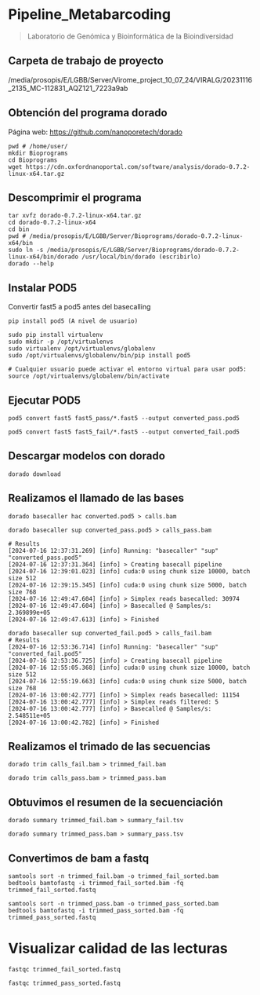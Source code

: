 # Pipeline_Metabarcoding

> Laboratorio de Genómica y Bioinformática de la Bioindiversidad

## Carpeta de trabajo de proyecto

/media/prosopis/E/LGBB/Server/Virome_project_10_07_24/VIRALG/20231116_2135_MC-112831_AQZ121_7223a9ab

## Obtención del programa dorado

Página web: https://github.com/nanoporetech/dorado

```
pwd # /home/user/
mkdir Bioprograms
cd Bioprograms
wget https://cdn.oxfordnanoportal.com/software/analysis/dorado-0.7.2-linux-x64.tar.gz
```

## Descomprimir el programa

```
tar xvfz dorado-0.7.2-linux-x64.tar.gz
cd dorado-0.7.2-linux-x64
cd bin
pwd # /media/prosopis/E/LGBB/Server/Bioprograms/dorado-0.7.2-linux-x64/bin
sudo ln -s /media/prosopis/E/LGBB/Server/Bioprograms/dorado-0.7.2-linux-x64/bin/dorado /usr/local/bin/dorado (escribirlo)
dorado --help
```

## Instalar POD5

Convertir fast5 a pod5 antes del basecalling

```
pip install pod5 (A nivel de usuario)
```

```
sudo pip install virtualenv 
sudo mkdir -p /opt/virtualenvs
sudo virtualenv /opt/virtualenvs/globalenv
sudo /opt/virtualenvs/globalenv/bin/pip install pod5 

# Cualquier usuario puede activar el entorno virtual para usar pod5:
source /opt/virtualenvs/globalenv/bin/activate
```

## Ejecutar POD5

```
pod5 convert fast5 fast5_pass/*.fast5 --output converted_pass.pod5

pod5 convert fast5 fast5_fail/*.fast5 --output converted_fail.pod5
```

## Descargar modelos con dorado

```
dorado download
```

## Realizamos el llamado de las bases

```
dorado basecaller hac converted.pod5 > calls.bam
```

```
dorado basecaller sup converted_pass.pod5 > calls_pass.bam

# Results
[2024-07-16 12:37:31.269] [info] Running: "basecaller" "sup" "converted_pass.pod5"
[2024-07-16 12:37:31.364] [info] > Creating basecall pipeline
[2024-07-16 12:39:01.023] [info] cuda:0 using chunk size 10000, batch size 512
[2024-07-16 12:39:15.345] [info] cuda:0 using chunk size 5000, batch size 768
[2024-07-16 12:49:47.604] [info] > Simplex reads basecalled: 30974
[2024-07-16 12:49:47.604] [info] > Basecalled @ Samples/s: 2.369899e+05
[2024-07-16 12:49:47.613] [info] > Finished
```

```
dorado basecaller sup converted_fail.pod5 > calls_fail.bam
# Results
[2024-07-16 12:53:36.714] [info] Running: "basecaller" "sup" "converted_fail.pod5"
[2024-07-16 12:53:36.725] [info] > Creating basecall pipeline
[2024-07-16 12:55:05.368] [info] cuda:0 using chunk size 10000, batch size 512
[2024-07-16 12:55:19.663] [info] cuda:0 using chunk size 5000, batch size 768
[2024-07-16 13:00:42.777] [info] > Simplex reads basecalled: 11154
[2024-07-16 13:00:42.777] [info] > Simplex reads filtered: 5
[2024-07-16 13:00:42.777] [info] > Basecalled @ Samples/s: 2.548511e+05
[2024-07-16 13:00:42.782] [info] > Finished
```

## Realizamos el trimado de las secuencias

```
dorado trim calls_fail.bam > trimmed_fail.bam

dorado trim calls_pass.bam > trimmed_pass.bam
```

## Obtuvimos el resumen de la secuenciación 

```
dorado summary trimmed_fail.bam > summary_fail.tsv 

dorado summary trimmed_pass.bam > summary_pass.tsv 
```

## Convertimos de bam a fastq

```
samtools sort -n trimmed_fail.bam -o trimmed_fail_sorted.bam
bedtools bamtofastq -i trimmed_fail_sorted.bam -fq trimmed_fail_sorted.fastq
```

```
samtools sort -n trimmed_pass.bam -o trimmed_pass_sorted.bam
bedtools bamtofastq -i trimmed_pass_sorted.bam -fq trimmed_pass_sorted.fastq
```
# Visualizar calidad de las lecturas

```
fastqc trimmed_fail_sorted.fastq
```

```
fastqc trimmed_pass_sorted.fastq
```


